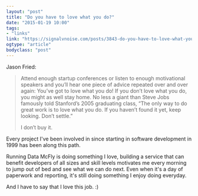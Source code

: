 ```yaml
---
layout: "post"
title: "Do you have to love what you do?"
date: "2015-01-19 10:00"
tags: 
- "links"
link: "https://signalvnoise.com/posts/3843-do-you-have-to-love-what-you-do"
ogtype: "article"
bodyclass: "post"
---
```


Jason Fried:

> Attend enough startup conferences or listen to enough motivational speakers and you’ll hear one piece of advice repeated over and over again: You’ve got to love what you do! If you don’t love what you do, you might as well stay home. No less a giant than Steve Jobs famously told Stanford’s 2005 graduating class, “The only way to do great work is to love what you do. If you haven’t found it yet, keep looking. Don’t settle.”
> 
> I don’t buy it.

Every project I've been involved in since starting in software development in 1999 has been along this path.

Running Data McFly is doing something I love, building a service that can benefit developers of all sizes and skill levels motivates me every morning to jump out of bed and see what we can do next. Even when it's a day of paperwork and reporting, it's still doing something I enjoy doing everyday. 

And I have to say that I love this job. :)